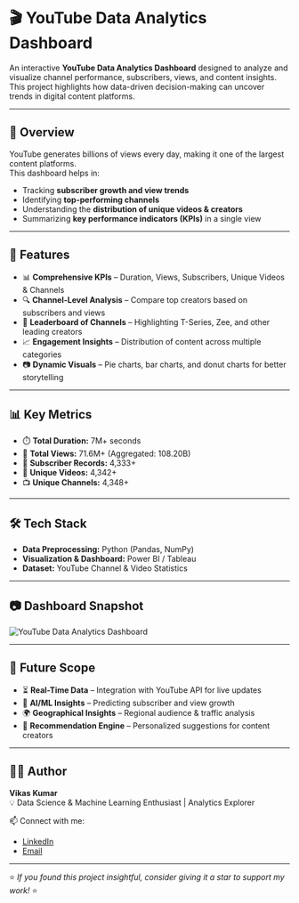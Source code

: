 # 🎬 YouTube Data Analytics Dashboard  

An interactive **YouTube Data Analytics Dashboard** designed to analyze and visualize channel performance, subscribers, views, and content insights.  
This project highlights how data-driven decision-making can uncover trends in digital content platforms.  

---

## 📌 Overview  

YouTube generates billions of views every day, making it one of the largest content platforms.  
This dashboard helps in:  
- Tracking **subscriber growth and view trends**  
- Identifying **top-performing channels**  
- Understanding the **distribution of unique videos & creators**  
- Summarizing **key performance indicators (KPIs)** in a single view  

---

## 🚀 Features  

- 📊 **Comprehensive KPIs** – Duration, Views, Subscribers, Unique Videos & Channels  
- 🔍 **Channel-Level Analysis** – Compare top creators based on subscribers and views  
- 🥇 **Leaderboard of Channels** – Highlighting T-Series, Zee, and other leading creators  
- 📈 **Engagement Insights** – Distribution of content across multiple categories  
- 📷 **Dynamic Visuals** – Pie charts, bar charts, and donut charts for better storytelling  

---

## 📊 Key Metrics  

- ⏱️ **Total Duration:** 7M+ seconds  
- 👀 **Total Views:** 71.6M+ (Aggregated: 108.20B)  
- 👥 **Subscriber Records:** 4,333+  
- 🎥 **Unique Videos:** 4,342+  
- 📺 **Unique Channels:** 4,348+  

---

## 🛠️ Tech Stack  

- **Data Preprocessing:** Python (Pandas, NumPy)  
- **Visualization & Dashboard:** Power BI / Tableau  
- **Dataset:** YouTube Channel & Video Statistics  

---

## 📷 Dashboard Snapshot  

![YouTube Data Analytics Dashboard](![photo_2025-08-24_14-28-03](https://github.com/user-attachments/assets/27c6dc46-622a-4783-83c7-b70754c4b1f0))

---

## 🔮 Future Scope  

- ⏳ **Real-Time Data** – Integration with YouTube API for live updates  
- 🤖 **AI/ML Insights** – Predicting subscriber and view growth  
- 🌍 **Geographical Insights** – Regional audience & traffic analysis  
- 🎯 **Recommendation Engine** – Personalized suggestions for content creators  

---

## 👨‍💻 Author  

**Vikas Kumar**  
💡 Data Science & Machine Learning Enthusiast | Analytics Explorer  

📫 Connect with me:  
- [LinkedIn](#https://www.linkedin.com/in/vikas-kumar22/)    
- [Email](#vkviki0786@gmail.com)  

---

⭐ *If you found this project insightful, consider giving it a star to support my work!* ⭐
